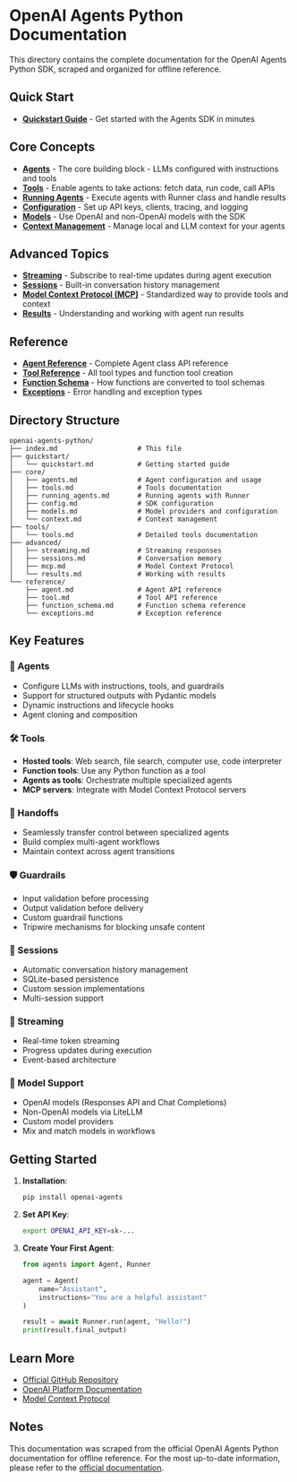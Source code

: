 # OpenAI Agents Python Documentation

This directory contains the complete documentation for the OpenAI Agents Python SDK, scraped and organized for offline reference.

## Quick Start

- [**Quickstart Guide**](quickstart/quickstart.md) - Get started with the Agents SDK in minutes

## Core Concepts

- [**Agents**](core/agents.md) - The core building block - LLMs configured with instructions and tools
- [**Tools**](tools/tools.md) - Enable agents to take actions: fetch data, run code, call APIs
- [**Running Agents**](core/running_agents.md) - Execute agents with Runner class and handle results
- [**Configuration**](core/config.md) - Set up API keys, clients, tracing, and logging
- [**Models**](core/models.md) - Use OpenAI and non-OpenAI models with the SDK
- [**Context Management**](core/context.md) - Manage local and LLM context for your agents

## Advanced Topics

- [**Streaming**](advanced/streaming.md) - Subscribe to real-time updates during agent execution
- [**Sessions**](advanced/sessions.md) - Built-in conversation history management
- [**Model Context Protocol (MCP)**](advanced/mcp.md) - Standardized way to provide tools and context
- [**Results**](advanced/results.md) - Understanding and working with agent run results

## Reference

- [**Agent Reference**](reference/agent.md) - Complete Agent class API reference
- [**Tool Reference**](reference/tool.md) - All tool types and function tool creation
- [**Function Schema**](reference/function_schema.md) - How functions are converted to tool schemas
- [**Exceptions**](reference/exceptions.md) - Error handling and exception types

## Directory Structure

```
openai-agents-python/
├── index.md                    # This file
├── quickstart/
│   └── quickstart.md           # Getting started guide
├── core/
│   ├── agents.md               # Agent configuration and usage
│   ├── tools.md                # Tools documentation
│   ├── running_agents.md       # Running agents with Runner
│   ├── config.md               # SDK configuration
│   ├── models.md               # Model providers and configuration
│   └── context.md              # Context management
├── tools/
│   └── tools.md                # Detailed tools documentation
├── advanced/
│   ├── streaming.md            # Streaming responses
│   ├── sessions.md             # Conversation memory
│   ├── mcp.md                  # Model Context Protocol
│   └── results.md              # Working with results
└── reference/
    ├── agent.md                # Agent API reference
    ├── tool.md                 # Tool API reference
    ├── function_schema.md      # Function schema reference
    └── exceptions.md           # Exception reference
```

## Key Features

### 🤖 Agents
- Configure LLMs with instructions, tools, and guardrails
- Support for structured outputs with Pydantic models
- Dynamic instructions and lifecycle hooks
- Agent cloning and composition

### 🛠️ Tools
- **Hosted tools**: Web search, file search, computer use, code interpreter
- **Function tools**: Use any Python function as a tool
- **Agents as tools**: Orchestrate multiple specialized agents
- **MCP servers**: Integrate with Model Context Protocol servers

### 🔄 Handoffs
- Seamlessly transfer control between specialized agents
- Build complex multi-agent workflows
- Maintain context across agent transitions

### 🛡️ Guardrails
- Input validation before processing
- Output validation before delivery
- Custom guardrail functions
- Tripwire mechanisms for blocking unsafe content

### 💾 Sessions
- Automatic conversation history management
- SQLite-based persistence
- Custom session implementations
- Multi-session support

### 🌊 Streaming
- Real-time token streaming
- Progress updates during execution
- Event-based architecture

### 🔌 Model Support
- OpenAI models (Responses API and Chat Completions)
- Non-OpenAI models via LiteLLM
- Custom model providers
- Mix and match models in workflows

## Getting Started

1. **Installation**:
   ```bash
   pip install openai-agents
   ```

2. **Set API Key**:
   ```bash
   export OPENAI_API_KEY=sk-...
   ```

3. **Create Your First Agent**:
   ```python
   from agents import Agent, Runner
   
   agent = Agent(
       name="Assistant",
       instructions="You are a helpful assistant"
   )
   
   result = await Runner.run(agent, "Hello!")
   print(result.final_output)
   ```

## Learn More

- [Official GitHub Repository](https://github.com/openai/openai-agents-python)
- [OpenAI Platform Documentation](https://platform.openai.com/docs)
- [Model Context Protocol](https://modelcontextprotocol.io)

## Notes

This documentation was scraped from the official OpenAI Agents Python documentation for offline reference. For the most up-to-date information, please refer to the [official documentation](https://openai.github.io/openai-agents-python/).